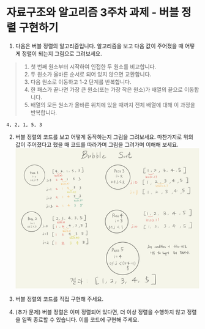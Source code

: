 # 자료구조와 알고리즘 3주차 과제 - 버블 정렬 구현하기

1. 다음은 버블 정렬의 알고리즘입니다. 알고리즘을 보고 다음 값이 주어졌을 때
   어떻게 정렬이 되는지 그림으로 그려보세요.

> 1. 첫 번째 원소부터 시작하여 인접한 두 원소를 비교합니다. 
> 2. 두 원소가 올바른 순서로 되어 있지 않으면 교환합니다. 
> 3. 다음 원소로 이동하고 1-2 단계를 반복합니다. 
> 4. 한 패스가 끝나면 가장 큰 원소(또는 가장 작은 원소)가 배열의 끝으로 이동합니다. 
> 5. 배열의 모든 원소가 올바른 위치에 있을 때까지 전체 배열에 대해 이 과정을 반복합니다.

```
4, 2, 1, 5, 3
```

2. 버블 정렬의 코드를 보고 어떻게 동작하는지 그림을 그려보세요. 마찬가지로 위의 값이 주어졌다고 했을 때 코드를 따라가며 그림을 그려가며 이해해 보세요.
![01-bubble-sort.png](01-bubble-sort.png)


3. 버블 정렬의 코드를 직접 구현해 주세요.

4. (추가 문제) 버블 정렬은 이미 정렬되어 있다면, 더 이상 정렬을 수행하지 않고
   정렬을 일찍 종료할 수 있습니다. 이를 코드에 구현해 주세요.
